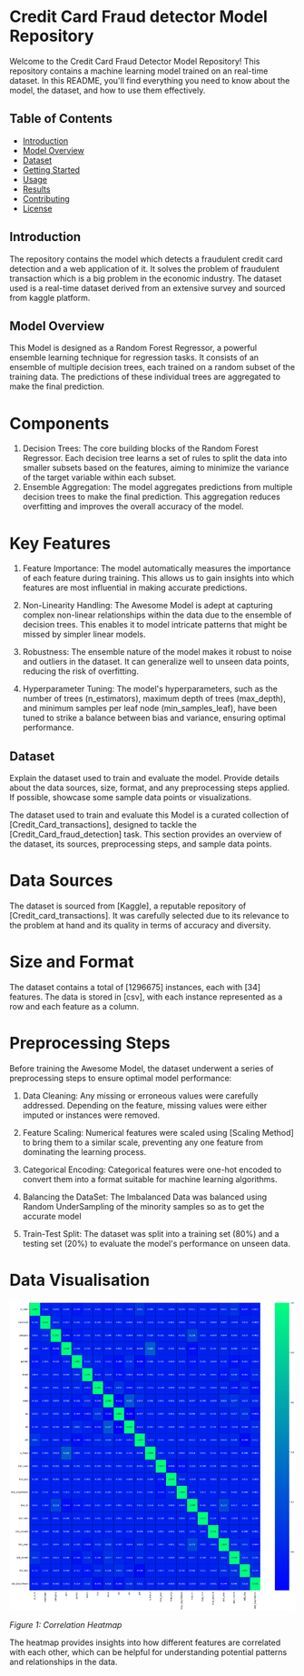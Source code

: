 # Credit Card Fraud detector Model Repository

Welcome to the Credit Card Fraud Detector Model Repository! This repository contains a  machine learning model trained on an real-time dataset. In this README, you'll find everything you need to know about the model, the dataset, and how to use them effectively.

## Table of Contents

- [Introduction](#introduction)
- [Model Overview](#model-overview)
- [Dataset](#dataset)
- [Getting Started](#getting-started)
- [Usage](#usage)
- [Results](#results)
- [Contributing](#contributing)
- [License](#license)

## Introduction

The repository contains the model which detects a fraudulent credit card detection and a web application of it. It solves the problem of fraudulent transaction which is a big problem in the economic industry.
The dataset used is a real-time dataset derived from an extensive survey and sourced from kaggle platform.

## Model Overview

This Model is designed as a Random Forest Regressor, a powerful ensemble learning technique for regression tasks. It consists of an ensemble of multiple decision trees, each trained on a random subset of the training data. The predictions of these individual trees are aggregated to make the final prediction.
# Components
1. Decision Trees: The core building blocks of the Random Forest Regressor. Each decision tree learns a set of rules to split the data into smaller subsets based on the features, aiming to minimize the variance of the target variable within each subset.
2. Ensemble Aggregation: The model aggregates predictions from multiple decision trees to make the final prediction. This aggregation reduces overfitting and improves the overall accuracy of the model.
# Key Features
1. Feature Importance: The model automatically measures the importance of each feature during training. This allows us to gain insights into which features are most influential in making accurate predictions.

2. Non-Linearity Handling: The Awesome Model is adept at capturing complex non-linear relationships within the data due to the ensemble of decision trees. This enables it to model intricate patterns that might be missed by simpler linear models.

3. Robustness: The ensemble nature of the model makes it robust to noise and outliers in the dataset. It can generalize well to unseen data points, reducing the risk of overfitting.

4. Hyperparameter Tuning: The model's hyperparameters, such as the number of trees (n_estimators), maximum depth of trees (max_depth), and minimum samples per leaf node (min_samples_leaf), have been tuned to strike a balance between bias and variance, ensuring optimal performance.

## Dataset

Explain the dataset used to train and evaluate the model. Provide details about the data sources, size, format, and any preprocessing steps applied. If possible, showcase some sample data points or visualizations.

The dataset used to train and evaluate this  Model is a curated collection of [Credit_Card_transactions], designed to tackle the [Credit_Card_fraud_detection] task. This section provides an overview of the dataset, its sources, preprocessing steps, and sample data points.

# Data Sources
The dataset is sourced from [Kaggle], a reputable repository of [Credit_card_transactions]. It was carefully selected due to its relevance to the problem at hand and its quality in terms of accuracy and diversity.

# Size and Format
The dataset contains a total of [1296675] instances, each with [34] features. The data is stored in [csv], with each instance represented as a row and each feature as a column.

# Preprocessing Steps
Before training the Awesome Model, the dataset underwent a series of preprocessing steps to ensure optimal model performance:

1. Data Cleaning: Any missing or erroneous values were carefully addressed. Depending on the feature, missing values were either imputed or instances were removed.

2. Feature Scaling: Numerical features were scaled using [Scaling Method] to bring them to a similar scale, preventing any one feature from dominating the learning process.

3. Categorical Encoding: Categorical features were one-hot encoded to convert them into a format suitable for machine learning algorithms.

4. Balancing the DataSet: The Imbalanced Data was balanced using Random UnderSampling of the minority samples so as to get the accurate model

5. Train-Test Split: The dataset was split into a training set (80%) and a testing set (20%) to evaluate the model's performance on unseen data.

# Data Visualisation
![Correlation](correlation.png)

*Figure 1: Correlation Heatmap*

The heatmap provides insights into how different features are correlated with each other, which can be helpful for understanding potential patterns and relationships in the data.
